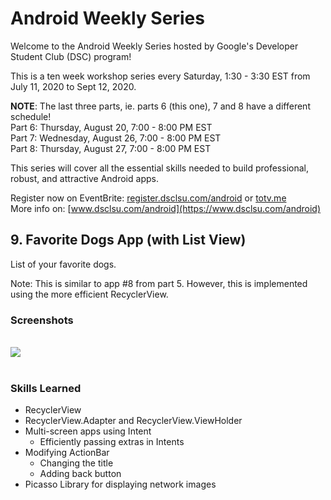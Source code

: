 # Android Weekly Series

Welcome to the Android Weekly Series hosted by Google's Developer Student Club (DSC) program!

This is a ten week workshop series every Saturday, 1:30 - 3:30 EST from July 11, 2020 to Sept 12, 2020.

**NOTE**: The last three parts, ie. parts 6 (this one), 7 and 8 have a different schedule!  
Part 6: Thursday, August 20, 7:00 - 8:00 PM EST  
Part 7: Wednesday, August 26, 7:00 - 8:00 PM EST  
Part 8: Thursday, August 27, 7:00 - 8:00 PM EST

This series will cover all the essential skills needed to build professional, robust, and attractive Android apps.

Register now on EventBrite: [register.dsclsu.com/android](https://totv.me) or [totv.me](https://totv.me)<br>
More info on: [www.dsclsu.com/android](https://www.dsclsu.com/android)

## 9. Favorite Dogs App (with List View)

List of your favorite dogs.

Note: This is similar to app #8 from part 5. However, this is implemented using the more efficient RecyclerView.

### Screenshots
<br>
<img src="assets/images/screenshot.gif">

<br>
<br>

### Skills Learned

* RecyclerView
* RecyclerView.Adapter and RecyclerView.ViewHolder
* Multi-screen apps using Intent
  * Efficiently passing extras in Intents
* Modifying ActionBar
  * Changing the title
  * Adding back button
* Picasso Library for displaying network images
